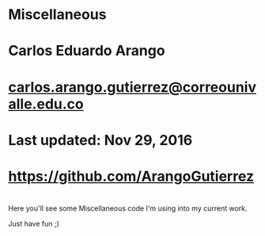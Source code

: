# Miscellaneous
#
#		Carlos Eduardo Arango
#		carlos.arango.gutierrez@correounivalle.edu.co
#		  
#		Last updated: Nov 29, 2016
#		https://github.com/ArangoGutierrez
#

Here you'll see some Miscellaneous code I'm using into my current work.

Just have fun ;)
